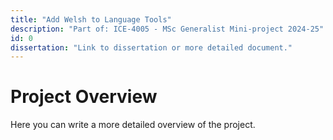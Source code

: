 ```yaml
---
title: "Add Welsh to Language Tools"
description: "Part of: ICE-4005 - MSc Generalist Mini-project 2024-25"
id: 0
dissertation: "Link to dissertation or more detailed document."
---
```


# Project Overview

Here you can write a more detailed overview of the project.
